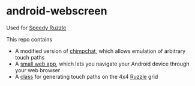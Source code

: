 android-webscreen
=================

Used for [Speedy Ruzzle](http://www.youtube.com/watch?v=9jJhaZlsSOo&feature=share&list=UU3vnUnChU8O66RAF2wBMAzg)

This repo contains

- A modified version of [chimpchat](http://omapzoom.org/?p=platform/sdk.git;a=tree;f=chimpchat), which allows emulation of arbitrary touch paths
- A [small web app](WebScreenInterface/src/com/android/webscreen/ScreenServer.java), which lets you navigate your Android device through your web browser
- A [class](WebScreenInterface/src/com/android/webscreen/RuzzleCheat.java) for generating touch paths on the 4x4 [Ruzzle](http://www.ruzzle-game.com/) grid
